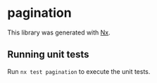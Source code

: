 # pagination

This library was generated with [Nx](https://nx.dev).

## Running unit tests

Run `nx test pagination` to execute the unit tests.
